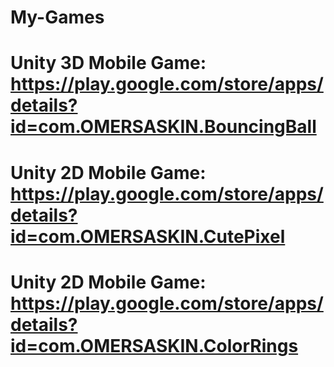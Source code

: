 # My-Games

# Unity 3D Mobile Game: https://play.google.com/store/apps/details?id=com.OMERSASKIN.BouncingBall
# Unity 2D Mobile Game: https://play.google.com/store/apps/details?id=com.OMERSASKIN.CutePixel
# Unity 2D Mobile Game: https://play.google.com/store/apps/details?id=com.OMERSASKIN.ColorRings

